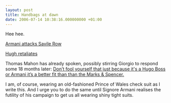 ```yaml
---
layout: post
title: Handbags at dawn
date: 2006-07-14 10:38:16.000000000 +01:00
---
```

Hee hee.

<a href="http://business.timesonline.co.uk/article/0,,8209-2261673,00.html" target="_blank">Armani attacks Savile Row</a>

<a href="http://www.gapingvoid.com/Moveable_Type/archives/003065.html" target="_blank">Hugh retaliates</a>

Thomas Mahon has already spoken, possibly stirring Giorgio to respond some 18 months later: <a href="http://www.englishcut.com/archives/000016.html" target="_blank">Don’t fool yourself that just because it's a </a><a href="http://www.englishcut.com/archives/000016.html" target="_blank">Hugo Boss</a><a href="http://www.englishcut.com/archives/000016.html" target="_blank"> or </a><a href="http://www.englishcut.com/archives/000016.html" target="_blank">Armani</a><a href="http://www.englishcut.com/archives/000016.html" target="_blank"> it’s a better fit than than the Marks &amp; Spencer.</a>

I am, of course, wearing an old-fashioned Prince of Wales check suit as I write this. And I urge you to do the same until Signore Armani realises the futility of his campaign to get us all wearing shiny tight suits.
